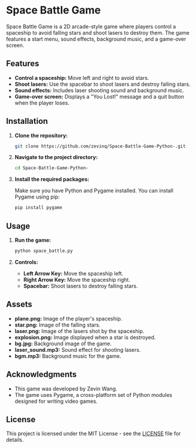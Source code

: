 # Space Battle Game

Space Battle Game is a 2D arcade-style game where players control a spaceship to avoid falling stars and shoot lasers to destroy them. The game features a start menu, sound effects, background music, and a game-over screen.

## Features

- **Control a spaceship:** Move left and right to avoid stars.
- **Shoot lasers:** Use the spacebar to shoot lasers and destroy falling stars.
- **Sound effects:** Includes laser shooting sound and background music.
- **Game-over screen:** Displays a "You Lost!" message and a quit button when the player loses.

## Installation

1. **Clone the repository:**

    ```sh
    git clone https://github.com/zevinq/Space-Battle-Game-Python-.git
    ```

2. **Navigate to the project directory:**

    ```sh
    cd Space-Battle-Game-Python-
    ```

3. **Install the required packages:**

    Make sure you have Python and Pygame installed. You can install Pygame using pip:

    ```sh
    pip install pygame
    ```

## Usage

1. **Run the game:**

    ```sh
    python space_battle.py
    ```

2. **Controls:**

    - **Left Arrow Key:** Move the spaceship left.
    - **Right Arrow Key:** Move the spaceship right.
    - **Spacebar:** Shoot lasers to destroy falling stars.

## Assets

- **plane.png:** Image of the player's spaceship.
- **star.png:** Image of the falling stars.
- **laser.png:** Image of the lasers shot by the spaceship.
- **explosion.png:** Image displayed when a star is destroyed.
- **bg.jpg:** Background image of the game.
- **laser_sound.mp3:** Sound effect for shooting lasers.
- **bgm.mp3:** Background music for the game.

## Acknowledgments

- This game was developed by Zevin Wang.
- The game uses Pygame, a cross-platform set of Python modules designed for writing video games.

## License

This project is licensed under the MIT License - see the [LICENSE](LICENSE) file for details.
